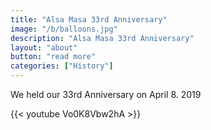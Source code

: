 ```yaml
---
title: "Alsa Masa 33rd Anniversary"
image: "/b/balloons.jpg"
description: "Alsa Masa 33rd Anniversary"
layout: "about"
button: "read more"
categories: ["History"]
---
```



We held our 33rd Anniversary on April 8. 2019 

{{< youtube Vo0K8Vbw2hA >}}



